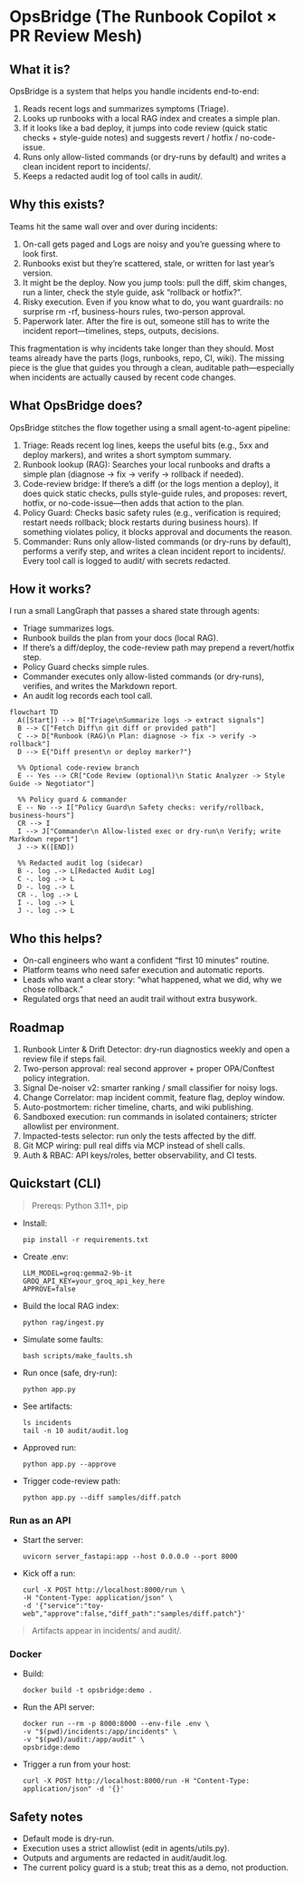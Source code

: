 # OpsBridge (The Runbook Copilot × PR Review Mesh)

## What it is?
OpsBridge is a system that helps you handle incidents end-to-end:
1. Reads recent logs and summarizes symptoms (Triage).
2. Looks up runbooks with a local RAG index and creates a simple plan.
3. If it looks like a bad deploy, it jumps into code review (quick static checks + style-guide notes) and suggests revert / hotfix / no-code-issue.
4. Runs only allow-listed commands (or dry-runs by default) and writes a clean incident report to incidents/.
5. Keeps a redacted audit log of tool calls in audit/.

## Why this exists?
Teams hit the same wall over and over during incidents:
1. On-call gets paged and Logs are noisy and you’re guessing where to look first.
2. Runbooks exist but they’re scattered, stale, or written for last year’s version.
3. It might be the deploy. Now you jump tools: pull the diff, skim changes, run a linter, check the style guide, ask “rollback or hotfix?”.
4. Risky execution. Even if you know what to do, you want guardrails: no surprise rm -rf, business-hours rules, two-person approval.
5. Paperwork later. After the fire is out, someone still has to write the incident report—timelines, steps, outputs, decisions.

This fragmentation is why incidents take longer than they should. Most teams already have the parts (logs, runbooks, repo, CI, wiki). The missing piece is the glue that guides you through a clean, auditable path—especially when incidents are actually caused by recent code changes.

## What OpsBridge does?
OpsBridge stitches the flow together using a small agent-to-agent pipeline:
1. Triage: Reads recent log lines, keeps the useful bits (e.g., 5xx and deploy markers), and writes a short symptom summary.
2. Runbook lookup (RAG): Searches your local runbooks and drafts a simple plan (diagnose → fix → verify → rollback if needed).
3. Code-review bridge: If there’s a diff (or the logs mention a deploy), it does quick static checks, pulls style-guide rules, and proposes: revert, hotfix, or no-code-issue—then adds that action to the plan.
4. Policy Guard: Checks basic safety rules (e.g., verification is required; restart needs rollback; block restarts during business hours). If something violates policy, it blocks approval and documents the reason.
5. Commander: Runs only allow-listed commands (or dry-runs by default), performs a verify step, and writes a clean incident report to incidents/. Every tool call is logged to audit/ with secrets redacted.

## How it works?
I run a small LangGraph that passes a shared state through agents:
* Triage summarizes logs.
* Runbook builds the plan from your docs (local RAG).
* If there’s a diff/deploy, the code-review path may prepend a revert/hotfix step.
* Policy Guard checks simple rules.
* Commander executes only allow-listed commands (or dry-runs), verifies, and writes the Markdown report.
* An audit log records each tool call.
```mermaid
flowchart TD
  A([Start]) --> B["Triage\nSummarize logs -> extract signals"]
  B --> C["Fetch Diff\n git diff or provided path"]
  C --> D["Runbook (RAG)\n Plan: diagnose -> fix -> verify -> rollback"]
  D --> E{"Diff present\n or deploy marker?"}

  %% Optional code-review branch
  E -- Yes --> CR["Code Review (optional)\n Static Analyzer -> Style Guide -> Negotiator"]

  %% Policy guard & commander
  E -- No --> I["Policy Guard\n Safety checks: verify/rollback, business-hours"]
  CR --> I
  I --> J["Commander\n Allow-listed exec or dry-run\n Verify; write Markdown report"]
  J --> K([END])

  %% Redacted audit log (sidecar)
  B -. log .-> L[Redacted Audit Log]
  C -. log .-> L
  D -. log .-> L
  CR -. log .-> L
  I -. log .-> L
  J -. log .-> L
```
## Who this helps?
* On-call engineers who want a confident “first 10 minutes” routine.
* Platform teams who need safer execution and automatic reports.
* Leads who want a clear story: “what happened, what we did, why we chose rollback.”
* Regulated orgs that need an audit trail without extra busywork.

## Roadmap
1. Runbook Linter & Drift Detector: dry-run diagnostics weekly and open a review file if steps fail.
2. Two-person approval: real second approver + proper OPA/Conftest policy integration.
3. Signal De-noiser v2: smarter ranking / small classifier for noisy logs.
4. Change Correlator: map incident commit, feature flag, deploy window.
5. Auto-postmortem: richer timeline, charts, and wiki publishing.
6. Sandboxed execution: run commands in isolated containers; stricter allowlist per environment.
7. Impacted-tests selector: run only the tests affected by the diff.
8. Git MCP wiring: pull real diffs via MCP instead of shell calls.
9. Auth & RBAC: API keys/roles, better observability, and CI tests.

## Quickstart (CLI)

> Prereqs: Python 3.11+, pip
* Install:

  ```
  pip install -r requirements.txt
  ```
* Create .env:

  ```
  LLM_MODEL=groq:gemma2-9b-it
  GROQ_API_KEY=your_groq_api_key_here
  APPROVE=false
  ```
* Build the local RAG index:
  ```
  python rag/ingest.py
  ```
* Simulate some faults:
  ```
  bash scripts/make_faults.sh
  ```
* Run once (safe, dry-run):
  ```
  python app.py
  ```
* See artifacts:
  ```
  ls incidents
  tail -n 10 audit/audit.log
  ```
* Approved run:
  ```
  python app.py --approve
  ```
* Trigger code-review path:
  ```
  python app.py --diff samples/diff.patch
  ```

### Run as an API
* Start the server:
  ```
  uvicorn server_fastapi:app --host 0.0.0.0 --port 8000
  ```
* Kick off a run:
  ```
  curl -X POST http://localhost:8000/run \
  -H "Content-Type: application/json" \
  -d '{"service":"toy-web","approve":false,"diff_path":"samples/diff.patch"}'
  ```
> Artifacts appear in incidents/ and audit/.

### Docker
* Build:
  ```
  docker build -t opsbridge:demo .
  ```
* Run the API server:
  ```
  docker run --rm -p 8000:8000 --env-file .env \
  -v "$(pwd)/incidents:/app/incidents" \
  -v "$(pwd)/audit:/app/audit" \
  opsbridge:demo
  ```
* Trigger a run from your host:
  ```
  curl -X POST http://localhost:8000/run -H "Content-Type: application/json" -d '{}'
  ```
## Safety notes
* Default mode is dry-run.
* Execution uses a strict allowlist (edit in agents/utils.py).
* Outputs and arguments are redacted in audit/audit.log.
* The current policy guard is a stub; treat this as a demo, not production.


